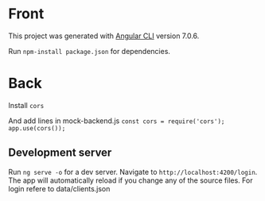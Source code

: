 # Front

This project was generated with [Angular CLI](https://github.com/angular/angular-cli) version 7.0.6.

Run `npm-install package.json` for dependencies.

# Back
Install `cors`

And add lines in mock-backend.js
`const cors = require('cors');`
`app.use(cors());`

## Development server

Run `ng serve -o` for a dev server. Navigate to `http://localhost:4200/login`. The app will automatically reload if you change any of the source files.
For login refere to data/clients.json
 











